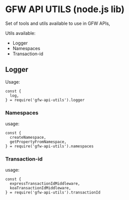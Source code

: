 # GFW API UTILS (node.js lib)

Set of tools and utils available to use in GFW APIs,

Utils available:
* Logger
* Namespaces
* Transaction-id

## Logger

Usage:
```
const {
  log,
} = require('gfw-api-utils').logger
```


### Namespaces
usage:
```
const {
  createNamespace,
  getPropertyFromNamespace,
} = require('gfw-api-utils').namespaces
```

### Transaction-id
usage:
```
const {
  expressTransactionIdMiddleware,
  koaTransactionIdMiddleware,
} = require('gfw-api-utils').transactionId
```
